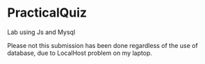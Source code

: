 # PracticalQuiz
Lab using Js and Mysql

Please not this submission has been done regardless of the use of database, due to LocalHost problem on my laptop.
